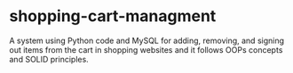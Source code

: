# shopping-cart-managment
A system using Python code and MySQL for adding, removing, and signing out items from the cart in shopping websites and it follows OOPs concepts and SOLID principles.
